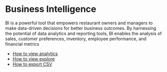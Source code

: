 # Business Intelligence 

BI is a powerful tool that empowers restaurant owners and managers to make data-driven decisions for better business outcomes. By harnessing the potential of data analytics and reporting tools, BI enables the analysis of sales, customer preferences, inventory, employee performance, and financial metrics

- [How to view analytics](/docs/nodes)
- [How to view explore](/docs/nodes)
- [How to export CSV](/docs/nodes)
